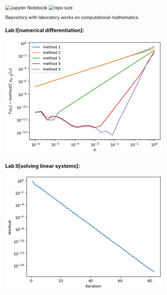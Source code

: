![Jupyter Notebook](https://img.shields.io/badge/Jupyter_Notebook-F37726)
![repo size](https://img.shields.io/badge/repo_size-198_kb-blue)

Repository with laboratory works on computational mathematics.

### Lab I[numerical differentiation]:

![lab1](lab1.png)

### Lab II[solving linear systems]:

![lab2](lab2.png)
